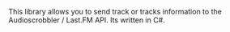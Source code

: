 This library allows you to send track or tracks information to the Audioscrobbler / Last.FM API.  Its written in C#.